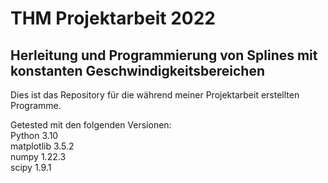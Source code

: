 # THM Projektarbeit 2022

## Herleitung und Programmierung von Splines mit konstanten Geschwindigkeitsbereichen

Dies ist das Repository für die während meiner Projektarbeit erstellten Programme.

Getested mit den folgenden Versionen:  
Python 3.10  
matplotlib 3.5.2  
numpy 1.22.3  
scipy 1.9.1  
